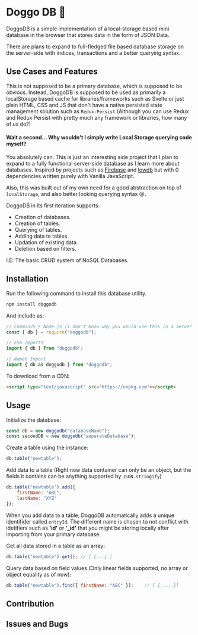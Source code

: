 # Doggo DB 🐶

DoggoDB is a simple implementation of a local-storage based mini database in the browser that stores data in the form of JSON Data.

There are plans to expand to full-fledged file based database storage on the server-side with indices, transactions and a better querying syntax.

## Use Cases and Features

This is not supposed to be a primary database, which is supposed to be obvious. Instead, DoggoDB is supposed to be used as primarily a localStorage based cache for libraries/frameworks such as Svelte or just plain HTML, CSS and JS that don't have a native persisted state management solution such as `Redux-Persist` (Although you can use Redux and Redux Persist with pretty much any framework or libraries, how many of us do?)

#### Wait a second... Why wouldn't I simply write Local Storage querying code myself?

You absolutely can. This is just an interesting side project that I plan to expand to a fully functional server-side database as I learn more about databases. Inspired by projects such as [Firebase](https://firebase.google.com) and [lowdb](https://github.com/typicode/lowdb) but with 0 dependencies written purely with Vanilla JavaScript.

Also, this was built out of my own need for a good abstraction on top of `localStorage`, and also better looking querying syntax 😛.

DoggoDB in its first iteration supports:
- Creation of databases.
- Creation of tables.
- Querying of tables.
- Adding data to tables.
- Updation of existing data.
- Deletion based on filters.

I.E: The basic CRUD system of NoSQL Databases.

## Installation

Run the following command to install this database utility.

```bash
npm install doggodb
```
And include as:

```javascript
// CommonJS / Node.js (I don't know why you would use this in a server environment at this stage.)
const { db } = require("doggodb");

// ES6 Imports
import { db } from "doggodb";

// Named Import
import { db as doggodb } from "doggodb";
```

To download from a CDN:

```html
<script type="text/javascript" src="https://unpkg.com"></script>
```

## Usage

Initialize the database:

```js
const db = new doggodb("databaseName");
const secondDB = new doggodb("separateDatabase");
```

Create a table using the instance:

```js
db.table("newtable");
```

Add data to a table (Right now data container can only be an object, but the fields it contains can be anything supported by `JSON.stringify`)

```js
db.table("newtable").add({ 
	firstName: "ABC", 
	lastName: "XYZ"
});
```

When you add data to a table, DoggoDB automatically adds a unique identifider called `entryId`. The different name is chosen to not conflict with idetifiers such as **'id'** or **'_id'** that you might be storing locally after importing from your primary database.

Get all data stored in a table as an array:

```js
db.table("newtable").get();	// [ {...} ]
```

Query data based on field values (Only linear fields supported, no array or object equality as of now):

```js
db.table("newtable").find({ firstName: "ABC" });	// [ { ... }]
```

## Contribution

## Issues and Bugs
